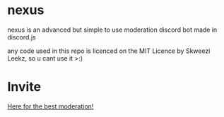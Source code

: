 # nexus
nexus is an advanced but simple to use moderation discord bot made in discord.js

any code used in this repo is licenced on the MIT Licence by Skweezi Leekz, so u cant use it >:)

# Invite
[Here for the best moderation!](https://discordapp.com/oauth2/authorize?client_id=372109563987492864&scope=bot&permissions=490604)
